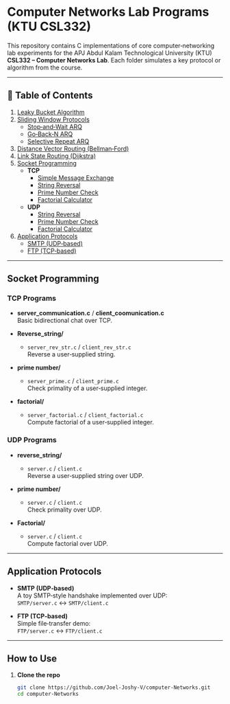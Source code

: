 # Computer Networks Lab Programs (KTU CSL332)

This repository contains C implementations of core computer‑networking lab experiments for the APJ Abdul Kalam Technological University (KTU) **CSL332 – Computer Networks Lab**. Each folder simulates a key protocol or algorithm from the course.

---

## 📁 Table of Contents

1. [Leaky Bucket Algorithm](Leaky%20Bucket/leaky_bucket.c)  
2. [Sliding Window Protocols](Sliding%20window%20protocols/)  
   - [Stop‑and‑Wait ARQ](Sliding%20window%20protocols/stop&wait.c)  
   - [Go‑Back‑N ARQ](Sliding%20window%20protocols/GoBack.c)  
   - [Selective Repeat ARQ](Sliding%20window%20protocols/selective_repeat.c)  
3. [Distance Vector Routing (Bellman‑Ford)](Distance%20vector%20routing%20algorithum/distance_vector_routing.c)  
4. [Link State Routing (Dijkstra)](Link%20state/link_state_routing.c)  
5. [Socket Programming](#socket‑programming)  
   - **TCP**  
     - [Simple Message Exchange](TCP/server_communication.c)  
     - [String Reversal](TCP/Reverse_string/server_rev_str.c)  
     - [Prime Number Check](TCP/prime%20number/server_prime.c)  
     - [Factorial Calculator](TCP/factorial/server_factorial.c)  
   - **UDP**  
     - [String Reversal](UDP/reverse_string/server.c)  
     - [Prime Number Check](UDP/prime%20number/server.c)  
     - [Factorial Calculator](UDP/Factorial/server.c)  
6. [Application Protocols](#application‑protocols)  
   - [SMTP (UDP‑based)](SMTP/server.c)  
   - [FTP (TCP‑based)](FTP/server.c)  

---

## Socket Programming

### TCP Programs
- **server_communication.c** / **client_coomunication.c**  
  Basic bidirectional chat over TCP.

- **Reverse_string/**  
  - `server_rev_str.c` / `client_rev_str.c`  
  Reverse a user‑supplied string.

- **prime number/**  
  - `server_prime.c` / `client_prime.c`  
  Check primality of a user‑supplied integer.

- **factorial/**  
  - `server_factorial.c` / `client_factorial.c`  
  Compute factorial of a user‑supplied integer.

### UDP Programs
- **reverse_string/**  
  - `server.c` / `client.c`  
  Reverse a user‑supplied string over UDP.

- **prime number/**  
  - `server.c` / `client.c`  
  Check primality over UDP.

- **Factorial/**  
  - `server.c` / `client.c`  
  Compute factorial over UDP.

---

## Application Protocols

- **SMTP (UDP‑based)**  
  A toy SMTP‑style handshake implemented over UDP:  
  `SMTP/server.c` ↔ `SMTP/client.c`

- **FTP (TCP‑based)**  
  Simple file‑transfer demo:  
  `FTP/server.c` ↔ `FTP/client.c`

---

## How to Use

1. **Clone the repo**  
   ```bash
   git clone https://github.com/Joel-Joshy-V/computer-Networks.git
   cd computer-Networks
